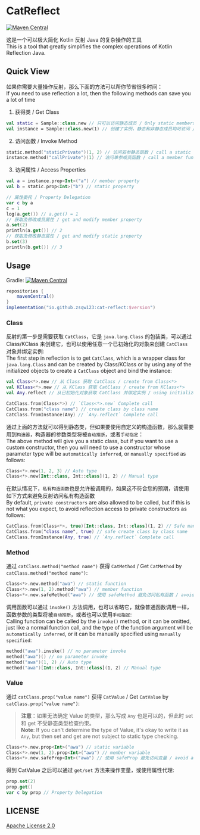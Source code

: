 # CatReflect

[![Maven Central](https://img.shields.io/maven-central/v/io.github.zsqw123/cat-reflect)](https://search.maven.org/artifact/io.github.zsqw123/cat-reflect)

这是一个可以极大简化 Kotlin 反射 Java 的复杂操作的工具  
This is a tool that greatly simplifies the complex operations of Kotlin Reflection Java.

## Quick View

如果你需要大量操作反射，那么下面的方法可以帮你节省很多时间：  
If you need to use reflection a lot, then the following methods can save you a lot of time

1. 获得类 / Get Class

```kotlin
val static = Sample::class.new // 只可以访问静态成员 / Only static members can be accessed
val instance = Sample::class.new(1) // 创建了实例，静态和非静态成员均可访问 / Instances are created, both static and non-static members are accessible
```

2. 访问函数 / Invoke Method

```kotlin
static.method("staticPrivate")(1, 2) // 访问双参静态函数 / call a static function with 2 parameters
instance.method("callPrivate")(1) // 访问单参成员函数 / call a member function with 1 parameter
```

3. 访问属性 / Access Properties

```kotlin
val a = instance.prop<Int>("a") // member property
val b = static.prop<Int>("b") // static property

// 属性委托 / Property Delegation
var c by a
c = 1
log(a.get()) // a.get() = 1
// 获取及修改成员属性 / get and modify member property
a.set(2)
println(a.get()) // 2
// 获取及修改静态属性 / get and modify static property
b.set(3)
println(b.get()) // 3
```

## Usage

Gradle: [![Maven Central](https://img.shields.io/maven-central/v/io.github.zsqw123/cat-reflect)](https://search.maven.org/artifact/io.github.zsqw123/cat-reflect)

```groovy
repositories {
    mavenCentral()
}
implementation("io.github.zsqw123:cat-reflect:$version")
```

### Class

反射的第一步是需要获取 `CatClass`，它是 `java.lang.Class` 的包装类，可以通过 Class/KClass 来创建它，也可以使用任意一个已初始化的对象来创建 `CatClass` 对象并绑定实例:  
The first step in reflection is to get `CatClass`, which is a wrapper class for `java.lang.Class` and can be created by Class/KClass or by using any of the initialized objects to
create a `CatClass` object and bind the instance:

```kotlin
val Class<*>.new // 从 Class 获取 CatClass / create from Class<*>
val KClass<*>.new // 从 KClass 获取 CatClass / create from KClass<*>
val Any.reflect // 从已初始化对象获取 CatClass 并绑定实例 / using initialized object to create a CatClass and bind this object

CatClass.from(Class<*>) // `Class<*>.new` Complete call
CatClass.from("class name") // create class by class name
CatClass.fromInstance(Any) // `Any.reflect` Complete call
```

通过上面的方法就可以得到静态类，但如果要使用自定义的构造函数，那么就需要用到`构造器`，构造器的参数类型将被`自动推断`，或者`手动指定`：  
The above method will give you a static class, but if you want to use a custom constructor, then you will need to use a constructor whose parameter type will
be `automatically inferred`, or `manually specified` as follows:

```kotlin
Class<*>.new(1, 2, 3) // Auto type
Class<*>.new[Int::class, Int::class](1, 2) // Manual type
```

在默认情况下，`私有构造函数`也是允许被调用的，如果这不符合您的预期，请使用如下方式来避免反射访问私有构造函数  
By default, `private constructors` are also allowed to be called, but if this is not what you expect, to avoid reflection access to private constructors as follows:

```kotlin
CatClass.from(Class<*>, true)[Int::class, Int::class](1, 2) // Safe manual type
CatClass.from("class name", true) // safe create class by class name
CatClass.fromInstance(Any, true) // `Any.reflect` Complete call
```

### Method

通过 `catClass.method("method name")` 获得 `CatMethod` / Get `CatMethod` by `catClass.method("method name")`:

```kotlin
Class<*>.new.method("awa") // static function
Class<*>.new(1, 2).method("awa") // member function
Class<*>.new.safeMethod("awa") // 使用 safeMethod 避免访问私有函数 / avoid call private function by safeMethod
```

调用函数可以通过 `invoke()` 方法调用，也可以省略它，就像普通函数调用一样，函数参数的类型将被`自动推断`，或者也可以使用`手动指定`:  
Calling function can be called by the `invoke()` method, or it can be omitted, just like a normal function call, and the type of the function argument will
be `automatically inferred`, or it can be manually specified using `manually specified`:

```kotlin
method("awa").invoke() // no parameter invoke
method("awa")() // no parameter invoke
method("awa")(1, 2) // Auto type
method("awa")[Int::class, Int::class](1, 2) // Manual type
```

### Value

通过 `catClass.prop("value name")` 获得 `CatValue` / Get `CatValue` by `catClass.prop("value name")`:
> **注意**：如果无法确定 Value 的类型，那么写成 `Any` 也是可以的，但此时 set 和 get 不受静态类型检查约束。  
> **Note**: If you can't determine the type of Value, it's okay to write it as `Any`, but then set and get are not subject to static type checking.

```kotlin
Class<*>.new.prop<Int>("awa") // static variable
Class<*>.new(1, 2).prop<Int>("awa") // member variable
Class<*>.new.safeProp<Int>("awa") // 使用 safeProp 避免访问变量 / avoid access private variable by safeProp
```

得到 CatValue 之后可以通过 `get/set` 方法来操作变量，或使用属性代理:

```kotlin
prop.set(2)
prop.get()
var c by prop // Property Delegation
```

## LICENSE

[Apache License 2.0](LICENSE)